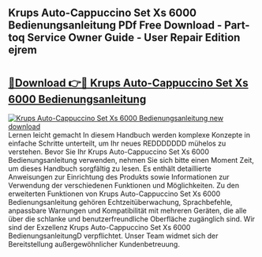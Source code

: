 ## Krups Auto-Cappuccino Set Xs 6000 Bedienungsanleitung PDf Free Download - Part-toq Service Owner Guide - User Repair Edition ejrem

# <h2><a href="http://df0w6qv.blite.top/?on=Krups+Auto-Cappuccino+Set+Xs+6000+Bedienungsanleitung">🔗Download 👉🔴 Krups Auto-Cappuccino Set Xs 6000 Bedienungsanleitung</a></h2>

[![Krups Auto-Cappuccino Set Xs 6000 Bedienungsanleitung new download](https://i.imgur.com/lujVjoI.png)](http://df0w6qv.blite.top/?on=Krups+Auto-Cappuccino+Set+Xs+6000+Bedienungsanleitung)
Lernen leicht gemacht In diesem Handbuch werden komplexe Konzepte in einfache Schritte unterteilt, um Ihr neues REDDDDDDD mühelos zu verstehen. Bevor Sie Ihr Krups Auto-Cappuccino Set Xs 6000 Bedienungsanleitung verwenden, nehmen Sie sich bitte einen Moment Zeit, um dieses Handbuch sorgfältig zu lesen. Es enthält detaillierte Anweisungen zur Einrichtung des Produkts sowie Informationen zur Verwendung der verschiedenen Funktionen und Möglichkeiten. Zu den erweiterten Funktionen von Krups Auto-Cappuccino Set Xs 6000 Bedienungsanleitung gehören Echtzeitüberwachung, Sprachbefehle, anpassbare Warnungen und Kompatibilität mit mehreren Geräten, die alle über die schlanke und benutzerfreundliche Oberfläche zugänglich sind. Wir sind der Exzellenz Krups Auto-Cappuccino Set Xs 6000 BedienungsanleitungD verpflichtet. Unser Team widmet sich der Bereitstellung außergewöhnlicher Kundenbetreuung.
